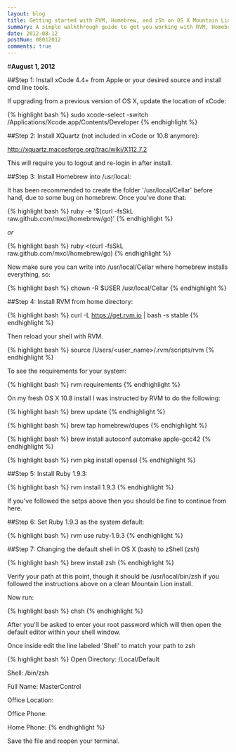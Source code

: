 ```yaml
---
layout: blog
title: Getting started with RVM, Homebrew, and zSh on OS X Mountain Lion
summary: A simple walkthrough guide to get you working with RVM, Homebrew, and zSh on OS X Mountain Lion
date: 2012-08-12
postNum: 08012012
comments: true
---
```


#__August 1, 2012__

##Step 1:
Install xCode 4.4+ from Apple or your desired source and install cmd line tools.

If upgrading from a previous version of OS X, update the location of xCode:

{% highlight bash %}
sudo xcode-select -switch /Applications/Xcode.app/Contents/Developer
{% endhighlight %}

##Step 2:
Install XQuartz (not included in xCode or 10.8 anymore):

<http://xquartz.macosforge.org/trac/wiki/X112.7.2>

This will require you to logout and re-login in after install.

##Step 3:
Install Homebrew into /usr/local:

It has been recommended to create the folder '/usr/local/Cellar' before hand, due to some bug on homebrew. Once you've done that:

{% highlight bash %}
ruby -e '$(curl -fsSkL raw.github.com/mxcl/homebrew/go)'
{% endhighlight %}

_or_

{% highlight bash %}
ruby <(curl -fsSkL raw.github.com/mxcl/homebrew/go)
{% endhighlight %}

Now make sure you can write into /usr/local/Cellar where homebrew installs everything, so:

{% highlight bash %}
chown -R $USER /usr/local/Cellar
{% endhighlight %}

##Step 4:
Install RVM from home directory:

{% highlight bash %}
curl -L https://get.rvm.io | bash -s stable
{% endhighlight %}

Then reload your shell with RVM.

{% highlight bash %}
source /Users/<user_name>/.rvm/scripts/rvm
{% endhighlight %}

To see the requirements for your system:

{% highlight bash %}
rvm requirements
{% endhighlight %}

On my fresh OS X 10.8 install I was instructed by RVM to do the following:

{% highlight bash %}
brew update
{% endhighlight %}

{% highlight bash %}
brew tap homebrew/dupes
{% endhighlight %}

{% highlight bash %}
brew install autoconf automake apple-gcc42
{% endhighlight %}

{% highlight bash %}
rvm pkg install openssl
{% endhighlight %}

##Step 5:
Install Ruby 1.9.3:

{% highlight bash %}
rvm install 1.9.3
{% endhighlight %}

If you've followed the setps above then you should be fine to continue from here.

##Step 6:
Set Ruby 1.9.3 as the system default:

{% highlight bash %}
rvm use ruby-1.9.3
{% endhighlight %}

##Step 7:
Changing the default shell in OS X (bash) to zShell (zsh)

{% highlight bash %}
brew install zsh
{% endhighlight %}

Verify your path at this point, though it should be /usr/local/bin/zsh if you followed the instructions above on a clean Mountain Lion install.

Now run:

{% highlight bash %}
chsh
{% endhighlight %}

After you'll be asked to enter your root password which will then open the default editor within your shell window.

Once inside edit the line labeled 'Shell' to match your path to zsh

{% highlight bash %}
Open Directory: /Local/Default

Shell: /bin/zsh

Full Name: MasterControl

Office Location:

Office Phone:

Home Phone:
{% endhighlight %}

Save the file and reopen your terminal.
